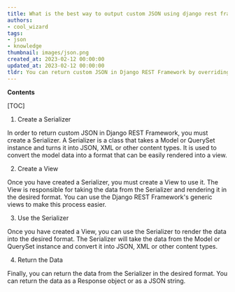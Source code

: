 ```yaml
---
title: What is the best way to output custom JSON using django rest framework?
authors:
- cool_wizard
tags:
- json
- knowledge
thumbnail: images/json.png
created_at: 2023-02-12 00:00:00
updated_at: 2023-02-12 00:00:00
tldr: You can return custom JSON in Django REST Framework by overriding the default serializer`s `to\_representation` method.
---
```


**Contents**

[TOC]

1. Create a Serializer 

In order to return custom JSON in Django REST Framework, you must create a Serializer. A Serializer is a class that takes a Model or QuerySet instance and turns it into JSON, XML or other content types. It is used to convert the model data into a format that can be easily rendered into a view.

2. Create a View 

Once you have created a Serializer, you must create a View to use it. The View is responsible for taking the data from the Serializer and rendering it in the desired format. You can use the Django REST Framework's generic views to make this process easier.

3. Use the Serializer 

Once you have created a View, you can use the Serializer to render the data into the desired format. The Serializer will take the data from the Model or QuerySet instance and convert it into JSON, XML or other content types.

4. Return the Data 

Finally, you can return the data from the Serializer in the desired format. You can return the data as a Response object or as a JSON string.
